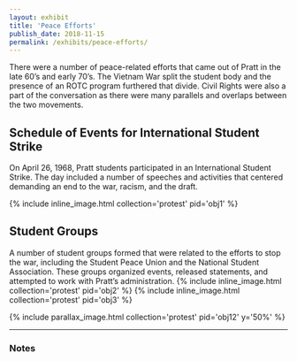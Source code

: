 ```yaml
---
layout: exhibit
title: 'Peace Efforts'
publish_date: 2018-11-15
permalink: /exhibits/peace-efforts/
---
```


There were a number of peace-related efforts that came out of Pratt in the late 60’s and early 70’s. The Vietnam War split the student body and the presence of an ROTC program furthered that divide. Civil Rights were also a part of the conversation as there were many parallels and overlaps between the two movements.

## Schedule of Events for International Student Strike

On April 26, 1968, Pratt students participated in an International Student Strike. The day included a number of speeches and activities that centered demanding an end to the war, racism, and the draft.

{% include inline_image.html collection='protest' pid='obj1' %}

## Student Groups

A number of student groups formed that were related to the efforts to stop the war, including the Student Peace Union and the National Student Association. These groups organized events, released statements, and attempted to work with Pratt’s administration.
{% include inline_image.html collection='protest' pid='obj2' %}
{% include inline_image.html collection='protest' pid='obj3' %}

{% include parallax_image.html collection='protest' pid='obj12' y='50%' %}


---

### Notes

[^1]: Integer eu augue elementum, venenatis nisi vitae, ultrices magna. Nunc accumsan sem quis tristique iaculis. Quisque sed lorem tortor.

[^2]: Nunc semper commodo fringilla. Proin eget metus eget felis faucibus aliquet. Cras ultrices turpis id nibh cursus fringilla. Aenean nec magna turpis. Suspendisse egestas tellus iaculis ante pharetra imperdiet ac at odio.
